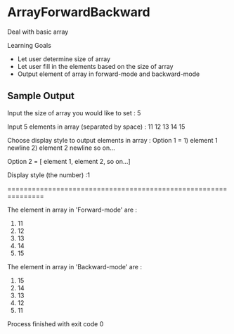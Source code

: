 # ArrayForwardBackward
Deal with basic array


Learning Goals
- Let user determine size of array
- Let user fill in the elements based on the size of array
- Output element of array in forward-mode and backward-mode

Sample Output
---------------------------------------------------------------------------------------

Input the size of array you would like to set :
5

Input 5 elements in array (separated by space) :
11 12 13 14 15

Choose display style to output elements in array :
  Option 1 =  1) element 1 newline
              2) element 2 newline
              so on...

  Option 2 = [ element 1, element 2, so on...]

Display style (the number) :1

===============================================================

The element in array in 'Forward-mode' are :
1) 11
2) 12
3) 13
4) 14
5) 15


The element in array in 'Backward-mode' are :
1) 15
2) 14
3) 13
4) 12
5) 11

Process finished with exit code 0
